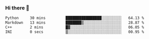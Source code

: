 ### Hi there 👋

<!--START_SECTION:waka-->

```txt
Python     30 mins         ████████████████░░░░░░░░░   64.13 %
Markdown   13 mins         ███████▒░░░░░░░░░░░░░░░░░   28.87 %
C++        2 mins          █▓░░░░░░░░░░░░░░░░░░░░░░░   06.05 %
INI        0 secs          ▒░░░░░░░░░░░░░░░░░░░░░░░░   00.95 %
```

<!--END_SECTION:waka-->
